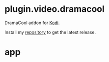 # plugin.video.dramacool
DramaCool addon for [Kodi](https://kodi.tv/).

Install my [repository](https://github.com/groggyegg/groggyegg.github.io) to get the latest release.
# app

